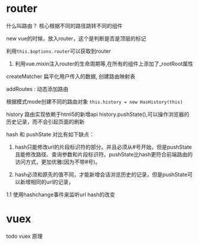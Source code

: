 # router

什么叫路由？ 核心根据不同的路径跳转不同的组件

new vue的时候，放入router，这个是判断是否是顶层的标记

利用`this.$options.router`可以获取到router

1. 利用vue.mixin注入router的生命周期等,在所有的组件上添加了_rootRoot属性



createMatcher 扁平化用户传入的数据, 创建路由映射表

addRoutes : 动态添加路由

根据模式mode创建不同的路由对象 `this.history = new HasHistory(this)`

history 路由实现依赖于html5的新增api history.pushState(),可以操作浏览器的历史记录，而不会引起页面的刷新

hash 和 pushState 对比有如下缺点：

1. hash只能修改url的片段标识符的部分。并且必须从#号开始，但是pushState且能修改路径、查询参数和片段标识符。pushState比hash更符合前端路由的访问方式，更加优雅(因为不带#号)。

2. hash必须和原先的值不同，才能新增会话浏览历史的记录，但是pushState可以新增相同的url的记录，

1.1 使用hashchange事件来监听url hash的改变


# vuex
todo
vuex 原理